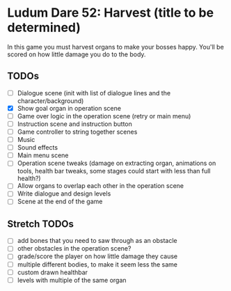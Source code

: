 # Ludum Dare 52: Harvest (title to be determined)

In this game you must harvest organs to make your bosses happy. You'll be
scored on how little damage you do to the body.

## TODOs

- [ ] Dialogue scene (init with list of dialogue lines and the character/background)
- [x] Show goal organ in operation scene
- [ ] Game over logic in the operation scene (retry or main menu)
- [ ] Instruction scene and instruction button
- [ ] Game controller to string together scenes
- [ ] Music
- [ ] Sound effects
- [ ] Main menu scene
- [ ] Operation scene tweaks (damage on extracting organ, animations on tools, health bar tweaks, some stages could start with less than full health?)
- [ ] Allow organs to overlap each other in the operation scene
- [ ] Write dialogue and design levels
- [ ] Scene at the end of the game

## Stretch TODOs

- [ ] add bones that you need to saw through as an obstacle
- [ ] other obstacles in the operation scene?
- [ ] grade/score the player on how little damage they cause
- [ ] multiple different bodies, to make it seem less the same
- [ ] custom drawn healthbar
- [ ] levels with multiple of the same organ
